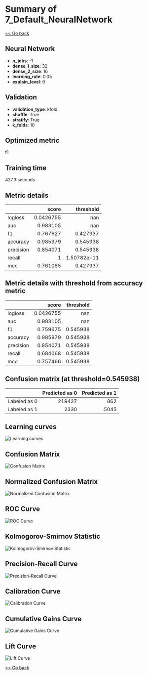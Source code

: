 # Summary of 7_Default_NeuralNetwork

[<< Go back](../README.md)


## Neural Network
- **n_jobs**: -1
- **dense_1_size**: 32
- **dense_2_size**: 16
- **learning_rate**: 0.05
- **explain_level**: 0

## Validation
 - **validation_type**: kfold
 - **shuffle**: True
 - **stratify**: True
 - **k_folds**: 10

## Optimized metric
f1

## Training time

427.3 seconds

## Metric details
|           |     score |     threshold |
|:----------|----------:|--------------:|
| logloss   | 0.0426755 | nan           |
| auc       | 0.983105  | nan           |
| f1        | 0.767627  |   0.427937    |
| accuracy  | 0.985979  |   0.545938    |
| precision | 0.854071  |   0.545938    |
| recall    | 1         |   1.50782e-11 |
| mcc       | 0.761085  |   0.427937    |


## Metric details with threshold from accuracy metric
|           |     score |   threshold |
|:----------|----------:|------------:|
| logloss   | 0.0426755 |  nan        |
| auc       | 0.983105  |  nan        |
| f1        | 0.759675  |    0.545938 |
| accuracy  | 0.985979  |    0.545938 |
| precision | 0.854071  |    0.545938 |
| recall    | 0.684068  |    0.545938 |
| mcc       | 0.757466  |    0.545938 |


## Confusion matrix (at threshold=0.545938)
|              |   Predicted as 0 |   Predicted as 1 |
|:-------------|-----------------:|-----------------:|
| Labeled as 0 |           219427 |              862 |
| Labeled as 1 |             2330 |             5045 |

## Learning curves
![Learning curves](learning_curves.png)
## Confusion Matrix

![Confusion Matrix](confusion_matrix.png)


## Normalized Confusion Matrix

![Normalized Confusion Matrix](confusion_matrix_normalized.png)


## ROC Curve

![ROC Curve](roc_curve.png)


## Kolmogorov-Smirnov Statistic

![Kolmogorov-Smirnov Statistic](ks_statistic.png)


## Precision-Recall Curve

![Precision-Recall Curve](precision_recall_curve.png)


## Calibration Curve

![Calibration Curve](calibration_curve_curve.png)


## Cumulative Gains Curve

![Cumulative Gains Curve](cumulative_gains_curve.png)


## Lift Curve

![Lift Curve](lift_curve.png)



[<< Go back](../README.md)
